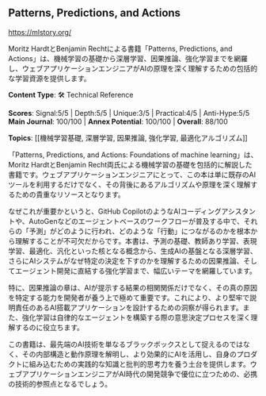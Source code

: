 ## Patterns, Predictions, and Actions

https://mlstory.org/

Moritz HardtとBenjamin Rechtによる書籍「Patterns, Predictions, and Actions」は、機械学習の基礎から深層学習、因果推論、強化学習までを網羅し、ウェブアプリケーションエンジニアがAIの原理を深く理解するための包括的な学習資源を提供します。

**Content Type**: 🛠️ Technical Reference

**Scores**: Signal:5/5 | Depth:5/5 | Unique:3/5 | Practical:4/5 | Anti-Hype:5/5
**Main Journal**: 100/100 | **Annex Potential**: 100/100 | **Overall**: 88/100

**Topics**: [[機械学習基礎, 深層学習, 因果推論, 強化学習, 最適化アルゴリズム]]

「Patterns, Predictions, and Actions: Foundations of machine learning」は、Moritz HardtとBenjamin Recht両氏による機械学習の基礎を包括的に解説した書籍です。ウェブアプリケーションエンジニアにとって、この本は単に既存のAIツールを利用するだけでなく、その背後にあるアルゴリズムや原理を深く理解するための貴重なリソースとなります。

なぜこれが重要かというと、GitHub CopilotのようなAIコーディングアシスタントや、AutoGenなどのエージェントベースのワークフローが普及する中で、それらの「予測」がどのように行われ、どのような「行動」につながるのかを根本から理解することが不可欠だからです。本書は、予測の基礎、教師あり学習、表現学習、最適化、汎化といった核となる概念から、生成AIの基盤となる深層学習、さらにAIシステムがなぜ特定の決定を下すのかを理解するための因果推論、そしてエージェント開発に直結する強化学習まで、幅広いテーマを網羅しています。

特に、因果推論の章は、AIが提示する結果の相関関係だけでなく、その真の原因を特定する能力を開発者が養う上で極めて重要です。これにより、より堅牢で説明責任のあるAI搭載アプリケーションを設計するための洞察が得られます。また、強化学習は自律的なエージェントを構築する際の意思決定プロセスを深く理解するのに役立ちます。

この書籍は、最先端のAI技術を単なるブラックボックスとして捉えるのではなく、その内部構造と動作原理を解明し、より効果的にAIを活用し、自身のプロダクトに組み込むための実践的な知識と批判的思考力を養う土台を提供します。ウェブアプリケーションエンジニアがAI時代の開発競争で優位に立つための、必携の技術的参照点となるでしょう。